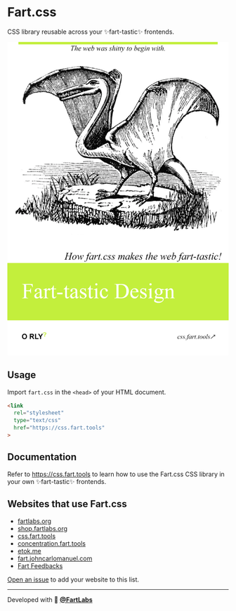 # Fart.css

CSS library reusable across your ✨fart-tastic✨ frontends.

[![Fart.css book cover](./bookcover.png)](https://css.fart.tools)

## Usage

Import `fart.css` in the `<head>` of your HTML document.

```html
<link
  rel="stylesheet"
  type="text/css"
  href="https://css.fart.tools"
>
```

## Documentation

Refer to <https://css.fart.tools> to learn how to use the Fart.css CSS library
in your own ✨fart-tastic✨ frontends.

## Websites that use Fart.css

- [fartlabs.org](https://github.com/FartLabs/fartlabs.org)
- [shop.fartlabs.org](https://github.com/FartLabs/shop)
- [css.fart.tools](https://github.com/FartLabs/css.fart.tools)
- [concentration.fart.tools](https://github.com/FartLabs/concentration)
- [etok.me](https://github.com/EthanThatOneKid/etok.me)
- [fart.johncarlomanuel.com](https://github.com/johncmanuel/fart.johncarlomanuel.com)
- [Fart Feedbacks](https://github.com/nancy-kataria/fart-feedbacks)

[Open an issue](https://github.com/FartLabs/fart.css/issues/new) to add your
website to this list.

---

Developed with 💖 [**@FartLabs**](https://github.com/FartLabs)
